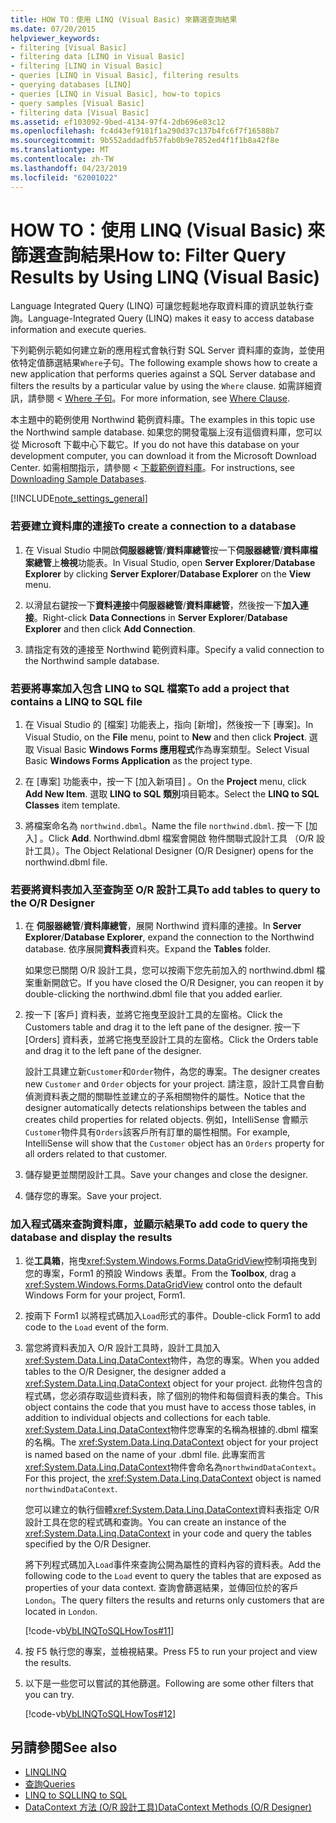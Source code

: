 ```yaml
---
title: HOW TO：使用 LINQ (Visual Basic) 來篩選查詢結果
ms.date: 07/20/2015
helpviewer_keywords:
- filtering [Visual Basic]
- filtering data [LINQ in Visual Basic]
- filtering [LINQ in Visual Basic]
- queries [LINQ in Visual Basic], filtering results
- querying databases [LINQ]
- queries [LINQ in Visual Basic], how-to topics
- query samples [Visual Basic]
- filtering data [Visual Basic]
ms.assetid: ef103092-9bed-4134-97f4-2db696e83c12
ms.openlocfilehash: fc4d43ef9181f1a290d37c137b4fc6f7f16588b7
ms.sourcegitcommit: 9b552addadfb57fab0b9e7852ed4f1f1b8a42f8e
ms.translationtype: MT
ms.contentlocale: zh-TW
ms.lasthandoff: 04/23/2019
ms.locfileid: "62001022"
---
```

# <a name="how-to-filter-query-results-by-using-linq-visual-basic"></a><span data-ttu-id="5fe4a-102">HOW TO：使用 LINQ (Visual Basic) 來篩選查詢結果</span><span class="sxs-lookup"><span data-stu-id="5fe4a-102">How to: Filter Query Results by Using LINQ (Visual Basic)</span></span>
<span data-ttu-id="5fe4a-103">Language Integrated Query (LINQ) 可讓您輕鬆地存取資料庫的資訊並執行查詢。</span><span class="sxs-lookup"><span data-stu-id="5fe4a-103">Language-Integrated Query (LINQ) makes it easy to access database information and execute queries.</span></span>  
  
 <span data-ttu-id="5fe4a-104">下列範例示範如何建立新的應用程式會執行對 SQL Server 資料庫的查詢，並使用依特定值篩選結果`Where`子句。</span><span class="sxs-lookup"><span data-stu-id="5fe4a-104">The following example shows how to create a new application that performs queries against a SQL Server database and filters the results by a particular value by using the `Where` clause.</span></span> <span data-ttu-id="5fe4a-105">如需詳細資訊，請參閱 < [Where 子句](../../../../visual-basic/language-reference/queries/where-clause.md)。</span><span class="sxs-lookup"><span data-stu-id="5fe4a-105">For more information, see [Where Clause](../../../../visual-basic/language-reference/queries/where-clause.md).</span></span>  
  
 <span data-ttu-id="5fe4a-106">本主題中的範例使用 Northwind 範例資料庫。</span><span class="sxs-lookup"><span data-stu-id="5fe4a-106">The examples in this topic use the Northwind sample database.</span></span> <span data-ttu-id="5fe4a-107">如果您的開發電腦上沒有這個資料庫，您可以從 Microsoft 下載中心下載它。</span><span class="sxs-lookup"><span data-stu-id="5fe4a-107">If you do not have this database on your development computer, you can download it from the Microsoft Download Center.</span></span> <span data-ttu-id="5fe4a-108">如需相關指示，請參閱 <<c0> [ 下載範例資料庫](../../../../framework/data/adonet/sql/linq/downloading-sample-databases.md)。</span><span class="sxs-lookup"><span data-stu-id="5fe4a-108">For instructions, see [Downloading Sample Databases](../../../../framework/data/adonet/sql/linq/downloading-sample-databases.md).</span></span>  
  
[!INCLUDE[note_settings_general](~/includes/note-settings-general-md.md)]  
  
### <a name="to-create-a-connection-to-a-database"></a><span data-ttu-id="5fe4a-109">若要建立資料庫的連接</span><span class="sxs-lookup"><span data-stu-id="5fe4a-109">To create a connection to a database</span></span>  
  
1. <span data-ttu-id="5fe4a-110">在 Visual Studio 中開啟**伺服器總管**/**資料庫總管**按一下**伺服器總管**/**資料庫檔案總管**上**檢視**功能表。</span><span class="sxs-lookup"><span data-stu-id="5fe4a-110">In Visual Studio, open **Server Explorer**/**Database Explorer** by clicking **Server Explorer**/**Database Explorer** on the **View** menu.</span></span>  
  
2. <span data-ttu-id="5fe4a-111">以滑鼠右鍵按一下**資料連接**中**伺服器總管**/**資料庫總管**，然後按一下**加入連接**。</span><span class="sxs-lookup"><span data-stu-id="5fe4a-111">Right-click **Data Connections** in **Server Explorer**/**Database Explorer** and then click **Add Connection**.</span></span>  
  
3. <span data-ttu-id="5fe4a-112">請指定有效的連接至 Northwind 範例資料庫。</span><span class="sxs-lookup"><span data-stu-id="5fe4a-112">Specify a valid connection to the Northwind sample database.</span></span>  
  
### <a name="to-add-a-project-that-contains-a-linq-to-sql-file"></a><span data-ttu-id="5fe4a-113">若要將專案加入包含 LINQ to SQL 檔案</span><span class="sxs-lookup"><span data-stu-id="5fe4a-113">To add a project that contains a LINQ to SQL file</span></span>  
  
1. <span data-ttu-id="5fe4a-114">在 Visual Studio 的 [檔案] 功能表上，指向 [新增]，然後按一下 [專案]。</span><span class="sxs-lookup"><span data-stu-id="5fe4a-114">In Visual Studio, on the **File** menu, point to **New** and then click **Project**.</span></span> <span data-ttu-id="5fe4a-115">選取 Visual Basic **Windows Forms 應用程式**作為專案類型。</span><span class="sxs-lookup"><span data-stu-id="5fe4a-115">Select Visual Basic **Windows Forms Application** as the project type.</span></span>  
  
2. <span data-ttu-id="5fe4a-116">在 [專案]  功能表中，按一下 [加入新項目] 。</span><span class="sxs-lookup"><span data-stu-id="5fe4a-116">On the **Project** menu, click **Add New Item**.</span></span> <span data-ttu-id="5fe4a-117">選取  **LINQ to SQL 類別**項目範本。</span><span class="sxs-lookup"><span data-stu-id="5fe4a-117">Select the **LINQ to SQL Classes** item template.</span></span>  
  
3. <span data-ttu-id="5fe4a-118">將檔案命名為 `northwind.dbml`。</span><span class="sxs-lookup"><span data-stu-id="5fe4a-118">Name the file `northwind.dbml`.</span></span> <span data-ttu-id="5fe4a-119">按一下 [加入] 。</span><span class="sxs-lookup"><span data-stu-id="5fe4a-119">Click **Add**.</span></span> <span data-ttu-id="5fe4a-120">Northwind.dbml 檔案會開啟 物件關聯式設計工具 （O/R 設計工具）。</span><span class="sxs-lookup"><span data-stu-id="5fe4a-120">The Object Relational Designer (O/R Designer) opens for the northwind.dbml file.</span></span>  
  
### <a name="to-add-tables-to-query-to-the-or-designer"></a><span data-ttu-id="5fe4a-121">若要將資料表加入至查詢至 O/R 設計工具</span><span class="sxs-lookup"><span data-stu-id="5fe4a-121">To add tables to query to the O/R Designer</span></span>  
  
1. <span data-ttu-id="5fe4a-122">在 **伺服器總管**/**資料庫總管**，展開 Northwind 資料庫的連接。</span><span class="sxs-lookup"><span data-stu-id="5fe4a-122">In **Server Explorer**/**Database Explorer**, expand the connection to the Northwind database.</span></span> <span data-ttu-id="5fe4a-123">依序展開**資料表**資料夾。</span><span class="sxs-lookup"><span data-stu-id="5fe4a-123">Expand the **Tables** folder.</span></span>  
  
     <span data-ttu-id="5fe4a-124">如果您已關閉 O/R 設計工具，您可以按兩下您先前加入的 northwind.dbml 檔案重新開啟它。</span><span class="sxs-lookup"><span data-stu-id="5fe4a-124">If you have closed the O/R Designer, you can reopen it by double-clicking the northwind.dbml file that you added earlier.</span></span>  
  
2. <span data-ttu-id="5fe4a-125">按一下 [客戶] 資料表，並將它拖曳至設計工具的左窗格。</span><span class="sxs-lookup"><span data-stu-id="5fe4a-125">Click the Customers table and drag it to the left pane of the designer.</span></span> <span data-ttu-id="5fe4a-126">按一下 [Orders] 資料表，並將它拖曳至設計工具的左窗格。</span><span class="sxs-lookup"><span data-stu-id="5fe4a-126">Click the Orders table and drag it to the left pane of the designer.</span></span>  
  
     <span data-ttu-id="5fe4a-127">設計工具建立新`Customer`和`Order`物件，為您的專案。</span><span class="sxs-lookup"><span data-stu-id="5fe4a-127">The designer creates new `Customer` and `Order` objects for your project.</span></span> <span data-ttu-id="5fe4a-128">請注意，設計工具會自動偵測資料表之間的關聯性並建立的子系相關物件的屬性。</span><span class="sxs-lookup"><span data-stu-id="5fe4a-128">Notice that the designer automatically detects relationships between the tables and creates child properties for related objects.</span></span> <span data-ttu-id="5fe4a-129">例如，IntelliSense 會顯示`Customer`物件具有`Orders`該客戶所有訂單的屬性相關。</span><span class="sxs-lookup"><span data-stu-id="5fe4a-129">For example, IntelliSense will show that the `Customer` object has an `Orders` property for all orders related to that customer.</span></span>  
  
3. <span data-ttu-id="5fe4a-130">儲存變更並關閉設計工具。</span><span class="sxs-lookup"><span data-stu-id="5fe4a-130">Save your changes and close the designer.</span></span>  
  
4. <span data-ttu-id="5fe4a-131">儲存您的專案。</span><span class="sxs-lookup"><span data-stu-id="5fe4a-131">Save your project.</span></span>  
  
### <a name="to-add-code-to-query-the-database-and-display-the-results"></a><span data-ttu-id="5fe4a-132">加入程式碼來查詢資料庫，並顯示結果</span><span class="sxs-lookup"><span data-stu-id="5fe4a-132">To add code to query the database and display the results</span></span>  
  
1. <span data-ttu-id="5fe4a-133">從**工具箱**，拖曳<xref:System.Windows.Forms.DataGridView>控制項拖曳到您的專案，Form1 的預設 Windows 表單。</span><span class="sxs-lookup"><span data-stu-id="5fe4a-133">From the **Toolbox**, drag a <xref:System.Windows.Forms.DataGridView> control onto the default Windows Form for your project, Form1.</span></span>  
  
2. <span data-ttu-id="5fe4a-134">按兩下 Form1 以將程式碼加入`Load`形式的事件。</span><span class="sxs-lookup"><span data-stu-id="5fe4a-134">Double-click Form1 to add code to the `Load` event of the form.</span></span>  
  
3. <span data-ttu-id="5fe4a-135">當您將資料表加入 O/R 設計工具時，設計工具加入<xref:System.Data.Linq.DataContext>物件，為您的專案。</span><span class="sxs-lookup"><span data-stu-id="5fe4a-135">When you added tables to the O/R Designer, the designer added a <xref:System.Data.Linq.DataContext> object for your project.</span></span> <span data-ttu-id="5fe4a-136">此物件包含的程式碼，您必須存取這些資料表，除了個別的物件和每個資料表的集合。</span><span class="sxs-lookup"><span data-stu-id="5fe4a-136">This object contains the code that you must have to access those tables, in addition to individual objects and collections for each table.</span></span> <span data-ttu-id="5fe4a-137"><xref:System.Data.Linq.DataContext>物件您專案的名稱為根據的.dbml 檔案的名稱。</span><span class="sxs-lookup"><span data-stu-id="5fe4a-137">The <xref:System.Data.Linq.DataContext> object for your project is named based on the name of your .dbml file.</span></span> <span data-ttu-id="5fe4a-138">此專案而言<xref:System.Data.Linq.DataContext>物件會命名為`northwindDataContext`。</span><span class="sxs-lookup"><span data-stu-id="5fe4a-138">For this project, the <xref:System.Data.Linq.DataContext> object is named `northwindDataContext`.</span></span>  
  
     <span data-ttu-id="5fe4a-139">您可以建立的執行個體<xref:System.Data.Linq.DataContext>資料表指定 O/R 設計工具在您的程式碼和查詢。</span><span class="sxs-lookup"><span data-stu-id="5fe4a-139">You can create an instance of the <xref:System.Data.Linq.DataContext> in your code and query the tables specified by the O/R Designer.</span></span>  
  
     <span data-ttu-id="5fe4a-140">將下列程式碼加入`Load`事件來查詢公開為屬性的資料內容的資料表。</span><span class="sxs-lookup"><span data-stu-id="5fe4a-140">Add the following code to the `Load` event to query the tables that are exposed as properties of your data context.</span></span> <span data-ttu-id="5fe4a-141">查詢會篩選結果，並傳回位於的客戶`London`。</span><span class="sxs-lookup"><span data-stu-id="5fe4a-141">The query filters the results and returns only customers that are located in `London`.</span></span>  
  
     [!code-vb[VbLINQToSQLHowTos#11](~/samples/snippets/visualbasic/VS_Snippets_VBCSharp/VbLINQtoSQLHowTos/VB/Form5.vb#11)]  
  
4. <span data-ttu-id="5fe4a-142">按 F5 執行您的專案，並檢視結果。</span><span class="sxs-lookup"><span data-stu-id="5fe4a-142">Press F5 to run your project and view the results.</span></span>  
  
5. <span data-ttu-id="5fe4a-143">以下是一些您可以嘗試的其他篩選。</span><span class="sxs-lookup"><span data-stu-id="5fe4a-143">Following are some other filters that you can try.</span></span>  
  
     [!code-vb[VbLINQToSQLHowTos#12](~/samples/snippets/visualbasic/VS_Snippets_VBCSharp/VbLINQtoSQLHowTos/VB/Form5.vb#12)]  
  
## <a name="see-also"></a><span data-ttu-id="5fe4a-144">另請參閱</span><span class="sxs-lookup"><span data-stu-id="5fe4a-144">See also</span></span>

- [<span data-ttu-id="5fe4a-145">LINQ</span><span class="sxs-lookup"><span data-stu-id="5fe4a-145">LINQ</span></span>](../../../../visual-basic/programming-guide/language-features/linq/index.md)
- [<span data-ttu-id="5fe4a-146">查詢</span><span class="sxs-lookup"><span data-stu-id="5fe4a-146">Queries</span></span>](../../../../visual-basic/language-reference/queries/index.md)
- [<span data-ttu-id="5fe4a-147">LINQ to SQL</span><span class="sxs-lookup"><span data-stu-id="5fe4a-147">LINQ to SQL</span></span>](../../../../framework/data/adonet/sql/linq/index.md)
- [<span data-ttu-id="5fe4a-148">DataContext 方法 (O/R 設計工具)</span><span class="sxs-lookup"><span data-stu-id="5fe4a-148">DataContext Methods (O/R Designer)</span></span>](/visualstudio/data-tools/datacontext-methods-o-r-designer)
